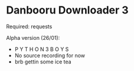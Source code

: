 # Danbooru Downloader 3

Required: requests

Alpha version (26/01):
 - P Y T H O N 3 B O Y S
 - No source recording for now
 - brb gettin some ice tea
